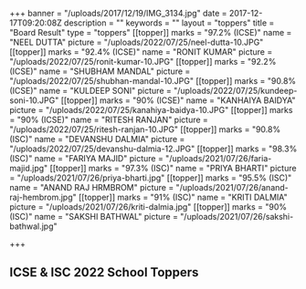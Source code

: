 +++
banner = "/uploads/2017/12/19/IMG_3134.jpg"
date = 2017-12-17T09:20:08Z
description = ""
keywords = ""
layout = "toppers"
title = "Board Result"
type = "toppers"
[[topper]]
marks = "97.2% (ICSE)"
name = "NEEL DUTTA"
picture = "/uploads/2022/07/25/neel-dutta-10.JPG"
[[topper]]
marks = "92.4% (ICSE)"
name = "RONIT KUMAR"
picture = "/uploads/2022/07/25/ronit-kumar-10.JPG"
[[topper]]
marks = "92.2% (ICSE)"
name = "SHUBHAM MANDAL"
picture = "/uploads/2022/07/25/shubhan-mandal-10.JPG"
[[topper]]
marks = "90.8% (ICSE)"
name = "KULDEEP SONI"
picture = "/uploads/2022/07/25/kundeep-soni-10.JPG"
[[topper]]
marks = "90% (ICSE)"
name = "KANHAIYA BAIDYA"
picture = "/uploads/2022/07/25/kanahiya-baidya-10.JPG"
[[topper]]
marks = "90% (ICSE)"
name = "RITESH RANJAN"
picture = "/uploads/2022/07/25/ritesh-ranjan-10.JPG"
[[topper]]
marks = "90.8% (ISC)"
name = "DEVANSHU DALMIA"
picture = "/uploads/2022/07/25/devanshu-dalmia-12.JPG"
[[topper]]
marks = "98.3% (ISC)"
name = "FARIYA MAJID"
picture = "/uploads/2021/07/26/faria-majid.jpg"
[[topper]]
marks = "97.3% (ISC)"
name = "PRIYA BHARTI"
picture = "/uploads/2021/07/26/priya-bharti.jpg"
[[topper]]
marks = "95.5% (ISC)"
name = "ANAND RAJ HRMBROM"
picture = "/uploads/2021/07/26/anand-raj-hembrom.jpg"
[[topper]]
marks = "91% (ISC)"
name = "KRITI DALMIA"
picture = "/uploads/2021/07/26/kriti-dalmia.jpg"
[[topper]]
marks = "90% (ISC)"
name = "SAKSHI BATHWAL"
picture = "/uploads/2021/07/26/sakshi-bathwal.jpg"

+++
## ICSE & ISC 2022 School Toppers